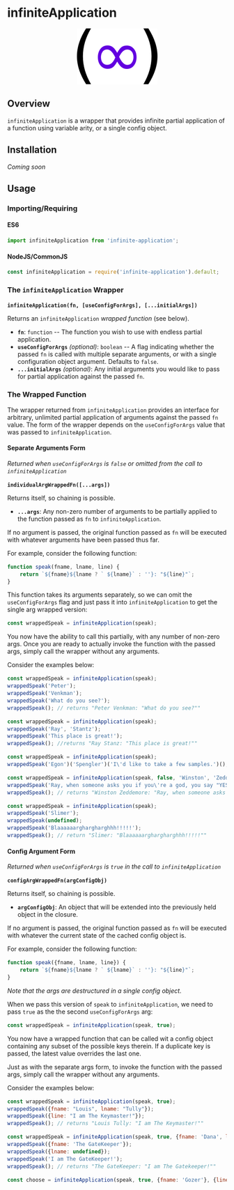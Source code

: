 # infiniteApplication

<p align="center"><img src="./logo.png" alt="logo -- purple infinity sign inside of parens"/></p>

## Overview

`infiniteApplication` is a wrapper that provides infinite partial application of a function using variable arity, or a single config object.

## Installation

_Coming soon_

## Usage

### Importing/Requiring

#### ES6

```javascript
import infiniteApplication from 'infinite-application';
```

#### NodeJS/CommonJS

```javascript
const infiniteApplication = require('infinite-application').default;
```

### The `infiniteApplication` Wrapper

**`infiniteApplication(fn, [useConfigForArgs], [...initialArgs])`**

Returns an `infiniteApplication` _wrapped function_ (see below).

+ **`fn`**: `function` -- The function you wish to use with endless partial application.
+ **`useConfigForArgs`** _(optional)_: `boolean` -- A flag indicating whether the passed `fn` is called with multiple separate arguments, or with a single configuration object argument. Defaults to `false`.
+ **`...initialArgs`** _(optional)_: Any initial arguments you would like to pass for partial application against the passed `fn`.

### The Wrapped Function

The wrapper returned from `infiniteApplication` provides an interface for arbitrary, unlimited partial application of arguments against the passed `fn` value.  The form of the wrapper depends on the `useConfigForArgs` value that was passed to `infiniteApplication`.

#### Separate Arguments Form

_Returned when `useConfigForArgs` is `false` or omitted from the call to `infiniteApplication`_

**`individualArgWrappedFn([...args])`**

Returns itself, so chaining is possible.

+ **`...args`**: Any non-zero number of arguments to be partially applied to the function passed as `fn` to `infiniteApplication`.

If no argument is passed, the original function passed as `fn` will be executed with whatever arguments have been passed thus far.

For example, consider the following function:

```javascript
function speak(fname, lname, line) {
    return `${fname}${lname ? ` ${lname}` : ''}: "${line}"`;
}
```

This function takes its arguments separately, so we can omit the `useConfigForArgs` flag and just pass it into `infiniteApplication` to get the single arg wrapped version:

```javascript
const wrappedSpeak = infiniteApplication(speak);
```

You now have the ability to call this partially, with any number of non-zero args.  Once you are ready to actually invoke the function with the passed args, simply call the wrapper without any arguments.

Consider the examples below:

```javascript
const wrappedSpeak = infiniteApplication(speak);
wrappedSpeak('Peter');
wrappedSpeak('Venkman');
wrappedSpeak('What do you see?');
wrappedSpeak(); // returns "Peter Venkman: "What do you see?""
```

```javascript
const wrappedSpeak = infiniteApplication(speak);
wrappedSpeak('Ray', 'Stantz');
wrappedSpeak('This place is great!');
wrappedSpeak(); //returns "Ray Stanz: "This place is great!""
```

```javascript
const wrappedSpeak = infiniteApplication(speak);
wrappedSpeak('Egon')('Spengler')('I\'d like to take a few samples.')(); // returns "Egon Spengler: "I'd like to take a few samples.""
```

```javascript
const wrappedSpeak = infiniteApplication(speak, false, 'Winston', 'Zeddemore');
wrappedSpeak('Ray, when someone asks you if you\'re a god, you say "YES"!');
wrappedSpeak(); // returns "Winston Zeddemore: "Ray, when someone asks you if you're a god, you say "YES"!"""
```

```javascript
const wrappedSpeak = infiniteApplication(speak);
wrappedSpeak('Slimer');
wrappedSpeak(undefined);
wrappedSpeak('Blaaaaaarghargharghhh!!!!!');
wrappedSpeak(); // return "Slimer: "Blaaaaaarghargharghhh!!!!!""
```

#### Config Argument Form

_Returned when `useConfigForArgs` is `true` in the call to `infiniteApplication`_

**`configArgWrappedFn(argConfigObj)`**

Returns itself, so chaining is possible.

+ **`argConfigObj`**: An object that will be extended into the previously held object in the closure.

If no argument is passed, the original function passed as `fn` will be executed with whatever the current state of the cached config object is.

For example, consider the following function:

```javascript
function speak({fname, lname, line}) {
    return `${fname}${lname ? ` ${lname}` : ''}: "${line}"`;
}
```

_Note that the args are destructured in a single config object._

When we pass this version of `speak` to `infiniteApplication`, we need to pass `true` as the the second `useConfigForArgs` arg:

```javascript
const wrappedSpeak = infiniteApplication(speak, true);
```

You now have a wrapped function that can be called wit a config object containing any subset of the possible keys therein.  If a duplicate key is passed, the latest value overrides the last one.

Just as with the separate args form, to invoke the function with the passed args, simply call the wrapper without any arguments.

Consider the examples below:

```javascript
const wrappedSpeak = infiniteApplication(speak, true);
wrappedSpeak({fname: "Louis", lname: "Tully"});
wrappedSpeak({line: "I am The Keymaster!"});
wrappedSpeak(); // returns "Louis Tully: "I am The Keymaster!""
```

```javascript
const wrappedSpeak = infiniteApplication(speak, true, {fname: 'Dana', lname: 'Barrett'});
wrappedSpeak({fname: 'The GateKeeper'});
wrappedSpeak({lname: undefined});
wrappedSpeak('I am The GateKeeper!');
wrappedSpeak(); // returns "The GateKeeper: "I am The Gatekeeper!""
```

```javascript
const choose = infiniteApplication(speak, true, {fname: 'Gozer'}, {line: 'CHOOSE!!!'})(); // assigns choose as "Gozer: "CHOOSE!!!""
```

